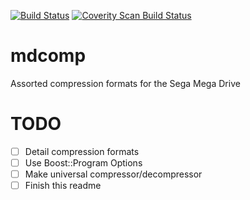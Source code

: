 [![Build Status](https://travis-ci.org/flamewing/mdcomp.svg?branch=master)](https://travis-ci.org/flamewing/mdcomp)
[![Coverity Scan Build Status](https://scan.coverity.com/projects/13715/badge.svg)](https://scan.coverity.com/projects/13715)

# mdcomp
Assorted compression formats for the Sega Mega Drive

# TODO

- [ ] Detail compression formats
- [ ] Use Boost::Program Options
- [ ] Make universal compressor/decompressor
- [ ] Finish this readme
